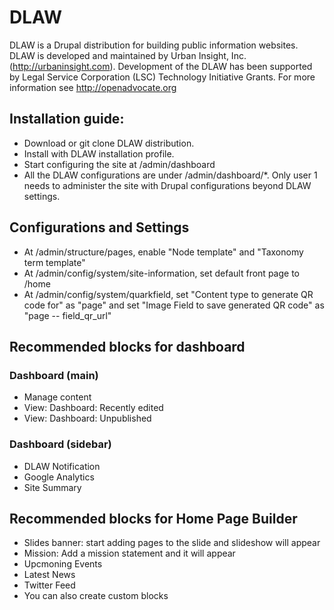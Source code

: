 # DLAW
DLAW is a Drupal distribution for building public information websites. DLAW is developed and maintained by Urban Insight, Inc. (http://urbaninsight.com). Development of the DLAW has been supported by Legal Service Corporation (LSC) Technology Initiative Grants. For more information see http://openadvocate.org

## Installation guide:
- Download or git clone DLAW distribution.
- Install with DLAW installation profile.
- Start configuring the site at /admin/dashboard
- All the DLAW configurations are under /admin/dashboard/*. Only user 1 needs to
  administer the site with Drupal configurations beyond DLAW settings.

## Configurations and Settings
- At /admin/structure/pages, enable "Node template" and "Taxonomy term template"
- At /admin/config/system/site-information, set default front page to /home
- At /admin/config/system/quarkfield, set "Content type to generate QR code for" as "page" and set "Image Field to save generated QR code" as "page -- field_qr_url"

## Recommended blocks for dashboard

### Dashboard (main)
- Manage content
- View: Dashboard: Recently edited
- View: Dashboard: Unpublished

### Dashboard (sidebar)
- DLAW Notification
- Google Analytics
- Site Summary

## Recommended blocks for Home Page Builder
- Slides banner: start adding pages to the slide and slideshow will appear
- Mission: Add a mission statement and it will appear
- Upcmoning Events
- Latest News
- Twitter Feed
- You can also create custom blocks
